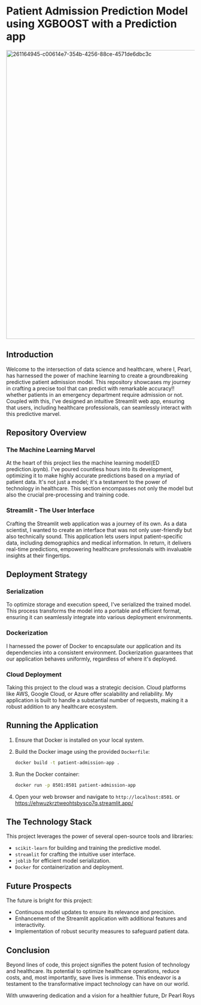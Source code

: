 # Patient Admission Prediction Model using XGBOOST with a Prediction app


<img width="769" alt="261164945-c00614e7-354b-4256-88ce-4571de6dbc3c" src="https://github.com/pearlroys/Patient-admission-prediction-app/assets/103274172/98ab4230-3c85-4291-8043-f3953d9e1987">



## Introduction

Welcome to the intersection of data science and healthcare, where I, Pearl, has harnessed the power of machine learning to create a groundbreaking predictive patient admission model. This repository showcases my journey in crafting a precise tool that can predict with remarkable accuracy!! whether patients in an emergency department require admission or not. Coupled with this, I've designed an intuitive Streamlit web app, ensuring that users, including healthcare professionals, can seamlessly interact with this predictive marvel.

## Repository Overview



### The Machine Learning Marvel

At the heart of this project lies the machine learning model(ED prediction.ipynb). I've poured countless hours into its development, optimizing it to make highly accurate predictions based on a myriad of patient data. It's not just a model; it's a testament to the power of technology in healthcare. This section encompasses not only the model but also the crucial pre-processing and training code.

### Streamlit - The User Interface

Crafting the Streamlit web application was a journey of its own. As a data scientist, I wanted to create an interface that was not only user-friendly but also technically sound. This application lets users input patient-specific data, including demographics and medical information. In return, it delivers real-time predictions, empowering healthcare professionals with invaluable insights at their fingertips.

## Deployment Strategy



### Serialization

To optimize storage and execution speed, I've serialized the trained model. This process transforms the model into a portable and efficient format, ensuring it can seamlessly integrate into various deployment environments.

### Dockerization

I harnessed the power of Docker to encapsulate our application and its dependencies into a consistent environment. Dockerization guarantees that our application behaves uniformly, regardless of where it's deployed.

### Cloud Deployment

Taking this project to the cloud was a strategic decision. Cloud platforms like AWS, Google Cloud, or Azure offer scalability and reliability. My application is built to handle a substantial number of requests, making it a robust addition to any healthcare ecosystem.

## Running the Application



1. Ensure that Docker is installed on your local system.

2. Build the Docker image using the provided `Dockerfile`:
   ```bash
   docker build -t patient-admission-app .
   ```

3. Run the Docker container:
   ```bash
   docker run -p 8501:8501 patient-admission-app
   ```

4. Open your web browser and navigate to `http://localhost:8501`. or https://ehwuzkrztweohtsbysco7q.streamlit.app/ 

## The Technology Stack

This project leverages the power of several open-source tools and libraries:

- `scikit-learn` for building and training the predictive model.
- `streamlit` for crafting the intuitive user interface.
- `joblib` for efficient model serialization.
- `Docker` for containerization and deployment.

## Future Prospects

The future is bright for this project:

- Continuous model updates to ensure its relevance and precision.
- Enhancement of the Streamlit application with additional features and interactivity.
- Implementation of robust security measures to safeguard patient data.

## Conclusion

Beyond lines of code, this project signifies the potent fusion of technology and healthcare. Its potential to optimize healthcare operations, reduce costs, and, most importantly, save lives is immense. This endeavor is a testament to the transformative impact technology can have on our world.

With unwavering dedication and a vision for a healthier future,
Dr Pearl Roys

